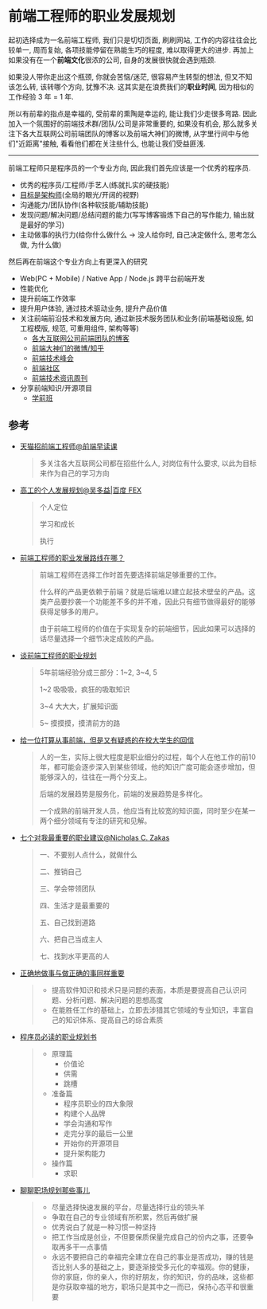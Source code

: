 # 前端工程师的职业发展规划

起初选择成为一名前端工程师, 我们只是切切页面, 刷刷网站, 工作的内容往往会比较单一, 周而复始, 各项技能停留在熟能生巧的程度, 难以取得更大的进步. 再加上如果没有在一个**前端文化**很浓的公司, 自身的发展很快就会遇到瓶颈.

如果没人带你走出这个瓶颈, 你就会苦恼/迷茫, 很容易产生转型的想法, 但又不知该怎么转, 该转哪个方向, 犹豫不决. 这其实是在浪费我们的**职业时间**, 因为相似的工作经验 3 年 = 1 年.

所以有前辈的指点是幸福的, 受前辈的熏陶是幸运的, 能让我们少走很多弯路. 因此加入一个氛围好的前端技术群/团队/公司是非常重要的, 如果没有机会, 那么就多关注下各大互联网公司前端团队的博客以及前端大神们的微博, 从字里行间中与他们"近距离"接触, 看看他们都在关注些什么, 也能让我们受益匪浅.

---

前端工程师只是程序员的一个专业方向, 因此我们首先应该是一个优秀的程序员.
* 优秀的程序员/工程师/手艺人(练就扎实的硬技能)
* [目标是架构师](http://www.infoq.com/cn/articles/brown-are-you-a-software-architect "你是个软件架构师吗?")(全局的眼光/开阔的视野)
* 沟通能力/团队协作(各种软技能/辅助技能)
* 发现问题/解决问题/总结问题的能力(写写博客锻炼下自己的写作能力, 输出就是最好的学习)
* 主动做事的执行力(给你什么做什么 -> 没人给你时, 自己决定做什么, 思考怎么做, 为什么做)

然后再在前端这个专业方向上有更深入的研究
* Web(PC + Mobile) / Native App / Node.js 跨平台前端开发
* 性能优化
* 提升前端工作效率
* 提升用户体验, 通过技术驱动业务, 提升产品价值
* 关注前端前沿技术和发展方向, 通过新技术服务团队和业务(前端基础设施, 如工程模版, 规范, 可重用组件, 架构等等)
  - [各大互联网公司前端团队的博客](https://github.com/f2e-journey/treasure#前端博客社区)
  - [前端大神们的微博/知乎](http://weibo.com/g/3850331177585126/1449625604)
  - [前端技术峰会](https://github.com/f2e-journey/treasure#技术峰会)
  - [前端社区](https://github.com/f2e-journey/treasure#前端博客社区)
  - [前端技术资讯周刊](https://github.com/f2e-journey/treasure#前端博客社区)
* 分享前端知识/开源项目
  - [学前班](https://github.com/f2e-journey/xueqianban) 


## 参考
* [天猫招前端工程师@前端早读课](http://mp.weixin.qq.com/s?__biz=MjM5MTA1MjAxMQ==&mid=402181224&idx=2&sn=84cc69e941a4b101523c01a6c5a77e9e&scene=0#wechat_redirect)

  > 多关注各大互联网公司都在招些什么人, 对岗位有什么要求, 以此为目标来作为自己的学习方向

* [高工的个人发展规划@吴多益|百度 FEX](http://vdisk.weibo.com/s/CaPLLCBluQk)

  > 个人定位
  >
  > 学习和成长
  >
  > 执行

* [前端工程师的职业发展路线在哪？](http://chinese.catchen.me/2011/12/blog-post_14.html)

  > 前端工程师在选择工作时首先要选择前端足够重要的工作。
  >
  > 什么样的产品更依赖于前端？就是后端难以建立起技术壁垒的产品。这类产品要抄袭一个功能差不多的并不难，因此只有细节做得最好的能够获得足够多的用户。
  >
  > 由于前端工程师的价值在于实现复杂的前端细节，因此如果可以选择的话尽量选择一个细节决定成败的产品。

* [谈前端工程师的职业规划](http://www.alloyteam.com/2015/04/talk-about-the-front-end-engineering-career-planning/)

  > 5年前端经验分成三部分：1~2, 3~4, 5
  >
  > 1~2 吸吸吸，疯狂的吸取知识
  >
  > 3~4 大大大，扩展知识面
  >
  > 5~ 摸摸摸，摸清前方的路

* [给一位打算从事前端，但是又有疑惑的在校大学生的回信](https://github.com/xufei/blog/blob/master/posts/2014-10-04-to-be-a-fe.md)

  > 人的一生，实际上很大程度是职业细分的过程，每个人在他工作的前10年，都可能会逐步深入到某些领域，他的知识广度可能会逐步增加，但能够深入的，往往在一两个分支上。
  >
  > 后端的发展趋势是服务化，前端的发展趋势是多样化。
  >
  > 一个成熟的前端开发人员，他应当有比较宽的知识面，同时至少在某一两个细分领域有专注的研究和见解。

* [七个对我最重要的职业建议@Nicholas C. Zakas](http://www.ruanyifeng.com/blog/2015/09/career-advice.html)

  > 一、不要别人点什么，就做什么
  >
  > 二、推销自己
  >
  > 三、学会带领团队
  >
  > 四、生活才是最重要的
  >
  > 五、自己找到道路
  >
  > 六、把自己当成主人
  >
  > 七、找到水平更高的人

* [正确地做事与做正确的事同样重要](http://blog.csdn.net/cxxsoft/article/details/1019656)

  > * 提高软件知识和技术只是问题的表面，本质是要提高自己认识问题、分析问题、解决问题的思想高度
  > * 在能胜任工作的基础上，立即去涉猎其它领域的专业知识，丰富自己的知识体系、提高自己的综合素质

* [程序员必读的职业规划书](https://book.douban.com/subject/26383703/)

  > * 原理篇
  >   * 价值论
  >   * 供需
  >   * 跳槽
  > * 准备篇
  >   * 程序员职业的四大象限
  >   * 构建个人品牌
  >   * 学会沟通和写作
  >   * 走完分享的最后一公里
  >   * 开始你的开源项目
  >   * 提升架构能力
  > * 操作篇
  >   * 求职

* [聊聊职场规划那些事儿](http://zhuanlan.zhihu.com/mactalk/20602131)
  
  > * 尽量选择快速发展的平台，尽量选择行业的领头羊
  > * 争取在自己的专业领域有所积累，然后再做扩展
  > * 优秀说白了就是一种习惯一种坚持
  > * 把工作当成是创业，不但要保质保量完成自己的份内之事，还要争取再多干一点事情
  > * 永远不要把自己的幸福完全建立在自己的事业是否成功，赚的钱是否比别人多的基础之上，要逐渐接受多元化的幸福观。你的健康，你的家庭，你的亲人，你的好朋友，你的知识，你的品味，这些都是你获取幸福的地方，职场只是其中之一而已，保持心态平和很重要
